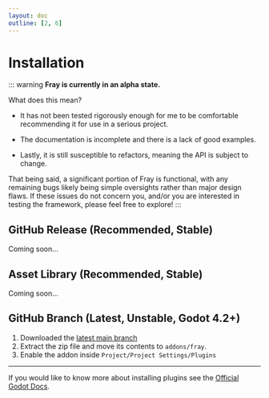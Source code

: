 ```yaml
---
layout: doc
outline: [2, 6]
---
```


# Installation

::: warning
**Fray is currently in an alpha state.**

What does this mean?

- It has not been tested rigorously enough for me to be comfortable recommending it for use in a serious project.

- The documentation is incomplete and there is a lack of good examples.

- Lastly, it is still susceptible to refactors, meaning the API is subject to change.

That being said, a significant portion of Fray is functional, with any remaining bugs likely being simple oversights rather than major design flaws. If these issues do not concern you, and/or you are interested in testing the framework, please feel free to explore!
:::


## GitHub Release (Recommended, Stable)

Coming soon...

## Asset Library (Recommended, Stable)

Coming soon...

## GitHub Branch (Latest, Unstable, Godot 4.2+)

1. Downloaded the [latest main branch](https://github.com/Pyxus/fray/archive/refs/heads/main.zip)
2. Extract the zip file and move its contents to `addons/fray`.
3. Enable the addon inside `Project/Project Settings/Plugins`

---

If you would like to know more about installing plugins see the [Official Godot Docs](https://docs.godotengine.org/en/stable/tutorials/plugins/editor/installing_plugins.html).
